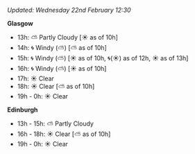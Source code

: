 *Updated: Wednesday 22nd February 12:30*

**Glasgow**

* 13h: :partly_sunny: Partly Cloudy [:sunny: as of 10h]
* 14h: :cyclone: Windy (:partly_sunny:) [:partly_sunny: as of 10h]
* 15h: :cyclone: Windy (:partly_sunny:) [:sunny: as of 10h, :cyclone:(:sunny:) as of 12h, :sunny: as of 13h]
* 16h: :cyclone: Windy (:partly_sunny:) [:sunny: as of 10h]
* 17h: :sunny: Clear
* 18h: :sunny: Clear [:partly_sunny: as of 10h]
* 19h - 0h: :sunny: Clear

**Edinburgh**

* 13h - 15h: :partly_sunny: Partly Cloudy
* 16h - 18h: :sunny: Clear [:partly_sunny: as of 10h]
* 19h - 0h: :sunny: Clear

